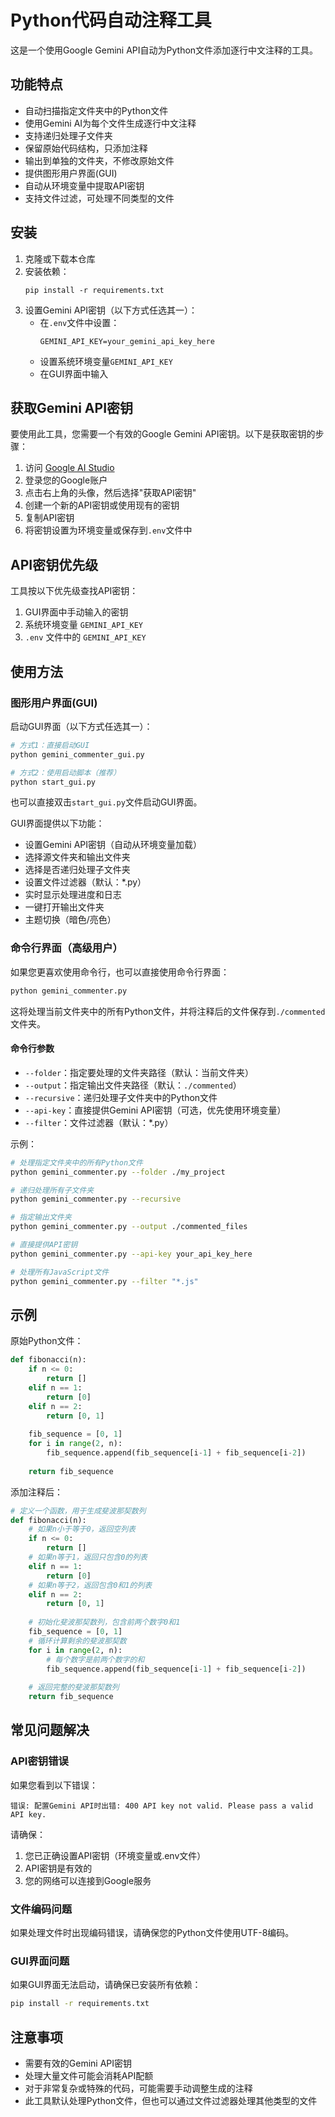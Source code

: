 # Python代码自动注释工具

这是一个使用Google Gemini API自动为Python文件添加逐行中文注释的工具。

## 功能特点

- 自动扫描指定文件夹中的Python文件
- 使用Gemini AI为每个文件生成逐行中文注释
- 支持递归处理子文件夹
- 保留原始代码结构，只添加注释
- 输出到单独的文件夹，不修改原始文件
- 提供图形用户界面(GUI)
- 自动从环境变量中提取API密钥
- 支持文件过滤，可处理不同类型的文件

## 安装

1. 克隆或下载本仓库
2. 安装依赖：
   ```
   pip install -r requirements.txt
   ```
3. 设置Gemini API密钥（以下方式任选其一）：
   - 在`.env`文件中设置：
     ```
     GEMINI_API_KEY=your_gemini_api_key_here
     ```
   - 设置系统环境变量`GEMINI_API_KEY`
   - 在GUI界面中输入

## 获取Gemini API密钥

要使用此工具，您需要一个有效的Google Gemini API密钥。以下是获取密钥的步骤：

1. 访问 [Google AI Studio](https://ai.google.dev/)
2. 登录您的Google账户
3. 点击右上角的头像，然后选择"获取API密钥"
4. 创建一个新的API密钥或使用现有的密钥
5. 复制API密钥
6. 将密钥设置为环境变量或保存到`.env`文件中

## API密钥优先级

工具按以下优先级查找API密钥：

1. GUI界面中手动输入的密钥
2. 系统环境变量 `GEMINI_API_KEY`
3. `.env` 文件中的 `GEMINI_API_KEY`

## 使用方法

### 图形用户界面(GUI)

启动GUI界面（以下方式任选其一）：

```bash
# 方式1：直接启动GUI
python gemini_commenter_gui.py

# 方式2：使用启动脚本（推荐）
python start_gui.py
```

也可以直接双击`start_gui.py`文件启动GUI界面。

GUI界面提供以下功能：
- 设置Gemini API密钥（自动从环境变量加载）
- 选择源文件夹和输出文件夹
- 选择是否递归处理子文件夹
- 设置文件过滤器（默认：*.py）
- 实时显示处理进度和日志
- 一键打开输出文件夹
- 主题切换（暗色/亮色）

### 命令行界面（高级用户）

如果您更喜欢使用命令行，也可以直接使用命令行界面：

```bash
python gemini_commenter.py
```

这将处理当前文件夹中的所有Python文件，并将注释后的文件保存到`./commented`文件夹。

#### 命令行参数

- `--folder`：指定要处理的文件夹路径（默认：当前文件夹）
- `--output`：指定输出文件夹路径（默认：`./commented`）
- `--recursive`：递归处理子文件夹中的Python文件
- `--api-key`：直接提供Gemini API密钥（可选，优先使用环境变量）
- `--filter`：文件过滤器（默认：*.py）

示例：

```bash
# 处理指定文件夹中的所有Python文件
python gemini_commenter.py --folder ./my_project

# 递归处理所有子文件夹
python gemini_commenter.py --recursive

# 指定输出文件夹
python gemini_commenter.py --output ./commented_files

# 直接提供API密钥
python gemini_commenter.py --api-key your_api_key_here

# 处理所有JavaScript文件
python gemini_commenter.py --filter "*.js"
```

## 示例

原始Python文件：

```python
def fibonacci(n):
    if n <= 0:
        return []
    elif n == 1:
        return [0]
    elif n == 2:
        return [0, 1]
    
    fib_sequence = [0, 1]
    for i in range(2, n):
        fib_sequence.append(fib_sequence[i-1] + fib_sequence[i-2])
    
    return fib_sequence
```

添加注释后：

```python
# 定义一个函数，用于生成斐波那契数列
def fibonacci(n):
    # 如果n小于等于0，返回空列表
    if n <= 0:
        return []
    # 如果n等于1，返回只包含0的列表
    elif n == 1:
        return [0]
    # 如果n等于2，返回包含0和1的列表
    elif n == 2:
        return [0, 1]
    
    # 初始化斐波那契数列，包含前两个数字0和1
    fib_sequence = [0, 1]
    # 循环计算剩余的斐波那契数
    for i in range(2, n):
        # 每个数字是前两个数字的和
        fib_sequence.append(fib_sequence[i-1] + fib_sequence[i-2])
    
    # 返回完整的斐波那契数列
    return fib_sequence
```

## 常见问题解决

### API密钥错误

如果您看到以下错误：

```
错误: 配置Gemini API时出错: 400 API key not valid. Please pass a valid API key.
```

请确保：
1. 您已正确设置API密钥（环境变量或.env文件）
2. API密钥是有效的
3. 您的网络可以连接到Google服务

### 文件编码问题

如果处理文件时出现编码错误，请确保您的Python文件使用UTF-8编码。

### GUI界面问题

如果GUI界面无法启动，请确保已安装所有依赖：

```bash
pip install -r requirements.txt
```

## 注意事项

- 需要有效的Gemini API密钥
- 处理大量文件可能会消耗API配额
- 对于非常复杂或特殊的代码，可能需要手动调整生成的注释
- 此工具默认处理Python文件，但也可以通过文件过滤器处理其他类型的文件